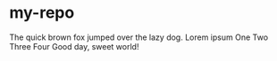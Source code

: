 # my-repo
The quick brown fox jumped over the lazy dog.
Lorem ipsum
One Two Three Four
Good day, sweet world!

